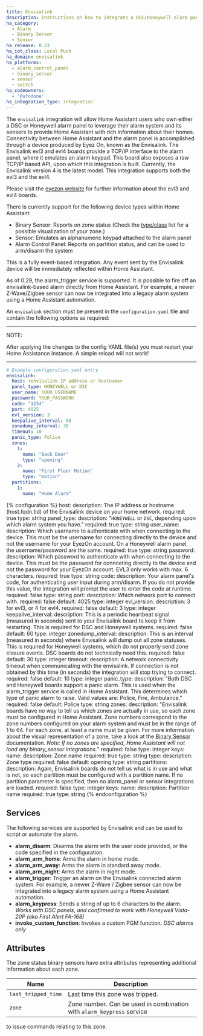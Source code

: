 ```yaml
---
title: Envisalink
description: Instructions on how to integrate a DSC/Honeywell alarm panel with Home Assistant using an envisalink evl3/evl4 board.
ha_category:
  - Alarm
  - Binary Sensor
  - Sensor
ha_release: 0.23
ha_iot_class: Local Push
ha_domain: envisalink
ha_platforms:
  - alarm_control_panel
  - binary_sensor
  - sensor
  - switch
ha_codeowners:
  - '@ufodone'
ha_integration_type: integration
---
```


The `envisalink` integration will allow Home Assistant users who own either a DSC or Honeywell alarm panel to leverage their alarm system and its sensors to provide Home Assistant with rich information about their homes. Connectivity between Home Assistant and the alarm panel is accomplished through a device produced by Eyez On, known as the Envisalink. The Envisalink evl3 and evl4 boards provide a TCP/IP interface to the alarm panel, where it emulates an alarm keypad. This board also exposes a raw TCP/IP based API, upon which this integration is built. Currently, the Envisalink version 4 is the latest model. This integration supports both the evl3 and the evl4.

Please visit the [eyezon website](https://www.eyezon.com/) for further information about the evl3 and evl4 boards.

There is currently support for the following device types within Home Assistant:

- Binary Sensor: Reports on zone status (Check the [type/class](/integrations/binary_sensor/#device-class) list for a possible visualization of your zone.)
- Sensor: Emulates an alphanumeric keypad attached to the alarm panel
- Alarm Control Panel: Reports on partition status, and can be used to arm/disarm the system

This is a fully event-based integration. Any event sent by the Envisalink device will be immediately reflected within Home Assistant.

As of 0.29, the alarm_trigger service is supported.  It is possible to fire off an envisalink-based alarm directly from Home Assistant. For example, a newer Z-Wave/Zigbee sensor can now be integrated into a legacy alarm system using a Home Assistant automation.

An `envisalink` section must be present in the `configuration.yaml` file and contain the following options as required:

---
NOTE:

After applying the changes to the config YAML file(s) you must restart your Home Assistance instance. A simple reload will not work!

---
```yaml
# Example configuration.yaml entry
envisalink:
  host: <envisalink IP address or hostname>
  panel_type: HONEYWELL or DSC
  user_name: YOUR_USERNAME
  password: YOUR_PASSWORD
  code: "1234"
  port: 4025
  evl_version: 3
  keepalive_interval: 60
  zonedump_interval: 30
  timeout: 10
  panic_type: Police
  zones:
    1:
      name: "Back Door"
      type: "opening"
    2:
      name: "First Floor Motion"
      type: "motion"
  partitions:
    1:
      name: "Home Alarm"
```

{% configuration %}
host:
  description: The IP address or hostname (host.fqdn.tld) of the Envisalink device on your home network.
  required: true
  type: string
panel_type:
  description: "`HONEYWELL` or `DSC`, depending upon which alarm system you have."
  required: true
  type: string
user_name:
  description: Which username to authenticate with when connecting to the device. This must be the username for connecting directly to the device and not the username for your EyezOn account. On a Honeywell alarm panel, the username/password are the same.
  required: true
  type: string
password:
  description: Which password to authenticate with when connecting to the device. This must be the password for connceting directly to the device and not the password for your EyezOn account. EVL3 only works with max. 6 characters.
  required: true
  type: string
code:
  description: Your alarm panel's code, for authenticating user input during arm/disarm. If you do not provide this value, the integration will prompt the user to enter the code at runtime.
  required: false
  type: string
port:
  description: Which network port to connect with.
  required: false
  default: 4025
  type: integer
evl_version:
  description: 3 for evl3, or 4 for evl4.
  required: false
  default: 3
  type: integer
keepalive_interval:
  description: This is a periodic heartbeat signal (measured in seconds) sent to your Envisalink board to keep it from restarting. This is required for DSC and Honeywell systems.
  required: false
  default: 60
  type: integer
zonedump_interval:
  description: This is an interval (measured in seconds) where Envisalink will dump out all zone statuses. This is required for Honeywell systems, which do not properly send zone closure events. DSC boards do not technically need this.
  required: false
  default: 30
  type: integer
timeout:
  description: A network connectivity timeout when communicating with the envisalink. If connection is not obtained by this time (in seconds) the integration will stop trying to connect.
  required: false
  default: 10
  type: integer
panic_type:
  description: "Both DSC and Honeywell boards support a panic alarm. This is used when the alarm_trigger service is called in Home Assistant. This determines which type of panic alarm to raise. Valid values are: Police, Fire, Ambulance."
  required: false
  default: Police
  type: string
zones:
  description: "Envisalink boards have no way to tell us which zones are actually in use, so each zone must be configured in Home Assistant. Zone numbers correspond to the zone numbers configured on your alarm system and must be in the range of 1 to 64. For each zone, at least a name must be given. For more information about the visual representation of a zone, take a look at the [Binary Sensor](/integrations/binary_sensor/#device-class) documentation. *Note: If no zones are specified, Home Assistant will not load any binary_sensor integrations.*"
  required: false
  type: integer
  keys:
    name:
      description: Zone name
      required: true
      type: string
    type:
      description: Zone type
      required: false
      default: opening
      type: string
partitions:
  description: Again, Envisalink boards do not tell us what is in use and what is not, so each partition must be configured with a partition name. If no partition parameter is specified, then no alarm_panel or sensor integrations are loaded.
  required: false
  type: integer
  keys:
    name:
      description: Partition name
      required: true
      type: string
{% endconfiguration %}

## Services

The following services are supported by Envisalink and can be used to script or automate the alarm.

- **alarm_disarm**: Disarms the alarm with the user code provided, or the code specified in the configuration.
- **alarm_arm_home**: Arms the alarm in home mode.
- **alarm_arm_away**: Arms the alarm in standard away mode.
- **alarm_arm_night**: Arms the alarm in night mode.
- **alarm_trigger**: Trigger an alarm on the Envisalink connected alarm system. For example, a newer Z-Wave / Zigbee sensor can now be integrated into a legacy alarm system using a Home Assistant automation.
- **alarm_keypress**: Sends a string of up to 6 characters to the alarm. *Works with DSC panels, and confirmed to work with Honeywell Vista-20P (aka First Alert FA-168)*
- **invoke_custom_function**: Invokes a custom PGM function. *DSC alarms only*

## Attributes

The zone status binary sensors have extra attributes representing additional
information about each zone.

| Name | Description |
| ---- | ----------- |
| `last_tripped_time` | Last time this zone was tripped.
| `zone` | Zone number. Can be used in combination with `alarm_keypress` service
to issue commands relating to this zone.
